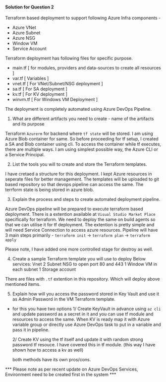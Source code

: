 #### Solution for Question 2
Terraform based deployment to support following Azure Infra components -
- Azure VNet 
- Azure Subnet
- Azure NSG
- Window VM
- Service Account

Terraform deployment has following files for specific purpose. 
- main.tf   [ for modules, providers and data-sources to create all resources ]
- var.tf    [ Variables ]
- vnet.tf   [ For VNet/Subnet/NSG deployment ]
- sa.tf     [ For SA deployment ]
- kv.tf     [ For KV deployment ]
- winvm.tf  [ For Windows VM Deployment ]


The deployment is completely automated using Azure DevOps Pipeline. 


1) What are different artifacts you need to create - name of the artifacts and its purpose


Terraform `Azurerm` for backend where `tf state` will be stored. I am using Azure Blob container for same. 
So before proceeding for tf setup, I created a SA and Blob container using cli. 
To access the container while tf executes, there are multiple ways. I am using simplest possible way, the Azure CLI or a Service Principal.


2) List the tools you will to create and store the Terraform templates.

I have cretaed a structure for this deployment. I kept Azure resources in seperate files for better management. The templates will be uploaded to git based repository so that devops pipeline can access the same. The terrform state is being stored in azure blob.


3) Explain the process and steps to create automated deployment pipeline.

Azure DevOps pipeline will be prepared to execute terraform based deployment. There is a extention available at `Visual Studio Market Place` specifically for terraform. We need to deploy the same on build agents so that we can utilise it for tf deployment. The extention is pretty simple and will need Service Connection to access azure resources.
Pipeline will have 3 main steps primarily - `terraform init` -> `terraform plan` -> `terraform apply`

Please note, I have added one more controlled stage for destroy as well. 


4) Create a sample Terraform template you will use to deploy Below services:
Vnet
2 Subnet
NSG to open port 80 and 443
1 Window VM in each subnet
1 Storage account


There are files with `.tf` extention in this repository. Which will deploy above mentioned items. 


5) Explain how will you access the password stored in Key Vault and use it as Admin Password in the VM Terraform template.

- for this you have two options 
  1/ Create KeyVault in advance using `az cli` and update password as a secret in it and you can use tf module and resources to access the same. When KV is ready map it with Azure variable group or directly use Azure DevOps task to put in a variable and pass it in pipeline.

  2/ Create KV using the tf itself and update it with random strong password tf resouce. I have covered this in tf module. (this way I have shown how to access a kv as well)

  both methods have its own pros/cons. 



*** Please note as per recent update on Azure DevOps Services, Environment need to be created first in the system ***
